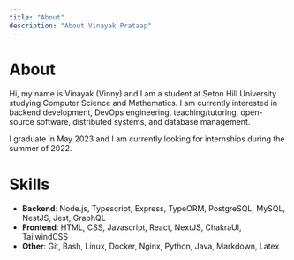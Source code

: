 ```yaml
---
title: "About"
description: "About Vinayak Prataap"
---
```


# About

Hi, my name is Vinayak (Vinny) and I am a student at Seton Hill University studying Computer Science and Mathematics. I am currently interested in backend development, DevOps engineering, teaching/tutoring, open-source software, distributed systems, and database management.

I graduate in May 2023 and I am currently looking for internships during the summer of 2022.

# Skills

-   **Backend**: Node.js, Typescript, Express, TypeORM, PostgreSQL, MySQL, NestJS, Jest, GraphQL
-   **Frontend**: HTML, CSS, Javascript, React, NextJS, ChakraUI, TailwindCSS
-   **Other**: Git, Bash, Linux, Docker, Nginx, Python, Java, Markdown, Latex
